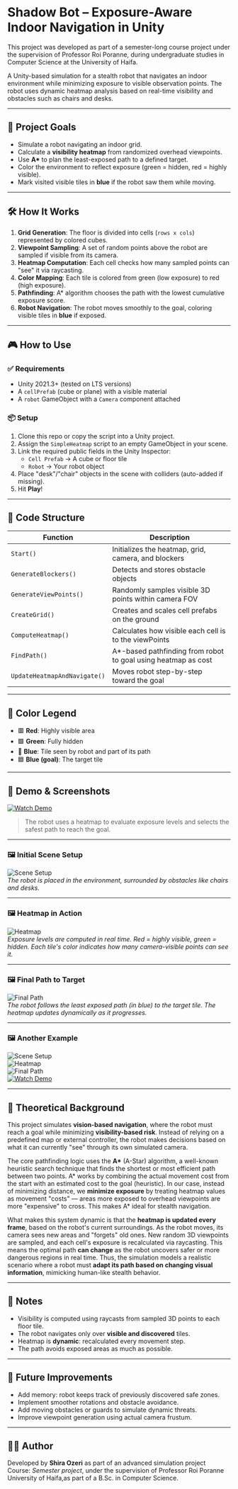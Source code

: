# Shadow Bot – Exposure-Aware Indoor Navigation in Unity

This project was developed as part of a semester-long course project under the supervision of Professor Roi Poranne, during undergraduate studies in Computer Science at the University of Haifa.

A Unity-based simulation for a stealth robot that navigates an indoor environment while minimizing exposure to visible observation points. The robot uses dynamic heatmap analysis based on real-time visibility and obstacles such as chairs and desks.


---

## 🎯 Project Goals

- Simulate a robot navigating an indoor grid.
- Calculate a **visibility heatmap** from randomized overhead viewpoints.
- Use **A\*** to plan the least-exposed path to a defined target.
- Color the environment to reflect exposure (green = hidden, red = highly visible).
- Mark visited visible tiles in **blue** if the robot saw them while moving.

---

## 🛠️ How It Works

1. **Grid Generation**: The floor is divided into cells (`rows x cols`) represented by colored cubes.
2. **Viewpoint Sampling**: A set of random points above the robot are sampled if visible from its camera.
3. **Heatmap Computation**: Each cell checks how many sampled points can "see" it via raycasting.
4. **Color Mapping**: Each tile is colored from green (low exposure) to red (high exposure).
5. **Pathfinding**: A\* algorithm chooses the path with the lowest cumulative exposure score.
6. **Robot Navigation**: The robot moves smoothly to the goal, coloring visible tiles in **blue** if exposed.

---

## 🎮 How to Use

### ✅ Requirements

- Unity 2021.3+ (tested on LTS versions)
- A `cellPrefab` (cube or plane) with a visible material
- A `robot` GameObject with a `Camera` component attached

### 📦 Setup

1. Clone this repo or copy the script into a Unity project.
2. Assign the `SimpleHeatmap` script to an empty GameObject in your scene.
3. Link the required public fields in the Unity Inspector:
   - `Cell Prefab` → A cube or floor tile
   - `Robot` → Your robot object
4. Place "desk"/"chair" objects in the scene with colliders (auto-added if missing).
5. Hit **Play**!

---

## 📄 Code Structure

| Function | Description |
|----------|-------------|
| `Start()` | Initializes the heatmap, grid, camera, and blockers |
| `GenerateBlockers()` | Detects and stores obstacle objects |
| `GenerateViewPoints()` | Randomly samples visible 3D points within camera FOV |
| `CreateGrid()` | Creates and scales cell prefabs on the ground |
| `ComputeHeatmap()` | Calculates how visible each cell is to the viewPoints |
| `FindPath()` | A\*-based pathfinding from robot to goal using heatmap as cost |
| `UpdateHeatmapAndNavigate()` | Moves robot step-by-step toward the goal |

---

## 🎨 Color Legend

- 🟥 **Red**: Highly visible area  
- 🟩 **Green**: Fully hidden  
- 🔵 **Blue**: Tile seen by robot and part of its path  
- 🟦 **Blue (goal)**: The target tile

---

## 🎥 Demo & Screenshots

[![Watch Demo](https://github.com/Shira1805ozeri/Shaddow-bot/blob/main/Screenshots/scene1/demo_image.png?raw=true)](https://drive.google.com/file/d/1Bvg5MCHppiVkguxGwKEf3OZzHPtCohY3/view?usp=sharing)

> The robot uses a heatmap to evaluate exposure levels and selects the safest path to reach the goal.

---

### 🖼️ Initial Scene Setup

![Scene Setup](https://github.com/Shira1805ozeri/Shaddow-bot/blob/main/Screenshots/scene1/initial_scene.png?raw=true)  
*The robot is placed in the environment, surrounded by obstacles like chairs and desks.*

---

### 🖼️ Heatmap in Action

![Heatmap](https://github.com/Shira1805ozeri/Shaddow-bot/blob/main/Screenshots/scene1/mid_navigation.png?raw=true)  
*Exposure levels are computed in real time. Red = highly visible, green = hidden. Each tile's color indicates how many camera-visible points can see it.*

---

### 🖼️ Final Path to Target

![Final Path](https://github.com/Shira1805ozeri/Shaddow-bot/blob/main/Screenshots/scene1/result_path.png?raw=true)  
*The robot follows the least exposed path (in blue) to the target tile. The heatmap updates dynamically as it progresses.*

---

### 🖼️ Another Example

![Scene Setup](https://github.com/Shira1805ozeri/Shaddow-bot/blob/main/Screenshots/scene2/initial_scene.png?raw=true)  
![Heatmap](https://github.com/Shira1805ozeri/Shaddow-bot/blob/main/Screenshots/scene2/mid_navigation.png?raw=true)  
![Final Path](https://github.com/Shira1805ozeri/Shaddow-bot/blob/main/Screenshots/scene2/result_path.png?raw=true)  
[![Watch Demo](https://github.com/Shira1805ozeri/Shaddow-bot/blob/main/Screenshots/scene2/demo_image2.png?raw=true)](https://drive.google.com/file/d/1KuCsKPBGwBc6XBmx60wMCv5ESTMCMvCa/view?usp=sharing)

---

## 🧠 Theoretical Background

This project simulates **vision-based navigation**, where the robot must reach a goal while minimizing **visibility-based risk**. Instead of relying on a predefined map or external controller, the robot makes decisions based on what it can currently "see" through its own simulated camera.

The core pathfinding logic uses the **A\*** (A-Star) algorithm, a well-known heuristic search technique that finds the shortest or most efficient path between two points. A\* works by combining the actual movement cost from the start with an estimated cost to the goal (heuristic). In our case, instead of minimizing distance, we **minimize exposure** by treating heatmap values as movement "costs" — areas more exposed to overhead viewpoints are more "expensive" to cross. This makes A\* ideal for stealth navigation.

What makes this system dynamic is that the **heatmap is updated every frame**, based on the robot's current surroundings. As the robot moves, its camera sees new areas and "forgets" old ones. New random 3D viewpoints are sampled, and each cell's exposure is recalculated via raycasting. This means the optimal path **can change** as the robot uncovers safer or more dangerous regions in real time. Thus, the simulation models a realistic scenario where a robot must **adapt its path based on changing visual information**, mimicking human-like stealth behavior.

---

## 📌 Notes

- Visibility is computed using raycasts from sampled 3D points to each floor tile.
- The robot navigates only over **visible and discovered** tiles.
- Heatmap is **dynamic**: recalculated every movement step.
- The path avoids exposed areas as much as possible.

---

## 🌟 Future Improvements

- Add memory: robot keeps track of previously discovered safe zones.
- Implement smoother rotations and obstacle avoidance.
- Add moving obstacles or guards to simulate dynamic threats.
- Improve viewpoint generation using actual camera frustum.

---

## 🧑‍💻 Author

Developed by **Shira Ozeri** as part of an advanced simulation project  
Course: *Semester project*, under the supervision of Professor Roi Poranne
University of Haifa,as part of a B.Sc. in Computer Science.


